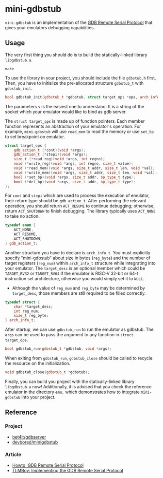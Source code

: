 # mini-gdbstub

`mini-gdbstub` is an implementation of the
[GDB Remote Serial Protocol](https://sourceware.org/gdb/onlinedocs/gdb/Remote-Protocol.html)
that gives your emulators debugging capabilities.

## Usage

The very first thing you should do is to build the statically-linked library `libgdbstub.a`.
```
make
```

To use the library in your project, you should include the file `gdbstub.h` first.
Then, you have to initialize the pre-allocated structure `gdbstub_t` with `gdbstub_init`.

```cpp
bool gdbstub_init(gdbstub_t *gdbstub, struct target_ops *ops, arch_info_t arch, char *s);
```

The parameters `s` is the easiest one to understand. It is a string of the socket
which your emulator would like to bind as gdb server.

The `struct target_ops` is made up of function pointers. Each member function represents an
abstraction of your emulator's operation. For example, `mini-gdbstub` will use `read_mem` to
read the memory or use `set_bp` to set breakpoint on emulator.

```cpp
struct target_ops {
    gdb_action_t (*cont)(void *args);
    gdb_action_t (*stepi)(void *args);
    size_t (*read_reg)(void *args, int regno);
    void (*write_reg)(void *args, int regno, size_t value);
    void (*read_mem)(void *args, size_t addr, size_t len, void *val);
    void (*write_mem)(void *args, size_t addr, size_t len, void *val);
    bool (*set_bp)(void *args, size_t addr, bp_type_t type);
    bool (*del_bp)(void *args, size_t addr, bp_type_t type);
};
```

For `cont` and `stepi` which are used to process the execution of emulator, their return type
should be `gdb_action_t`. After performing the relevant operation, you should return `ACT_RESUME`
to continue debugging; otherwise, return `ACT_SHUTDOWN` to finish debugging. The library
typically uses `ACT_NONE` to take no action.

```cpp
typedef enum {
    ACT_NONE,
    ACT_RESUME,
    ACT_SHUTDOWN,
} gdb_action_t;
```

Another structure you have to declare is `arch_info_t`. You must explicitly specify "mini-gdbstub"
about size in bytes (`reg_byte`) and the number of target registers (`reg_num`) within `arch_info_t`
structure while integrating into your emulator. The `target_desc` is an optional member which could be
`TARGET_RV32` or `TARGET_RV64` if the emulator is RISC-V 32-bit or 64-t instruction set architecture,
otherwise you would simply set it to `NULL`.
* Although the value of `reg_num` and `reg_byte` may be determined by `target_desc`, those
members are still required to be filled correctly.

```cpp
typedef struct {
    char *target_desc;
    int reg_num;
    size_t reg_byte;
} arch_info_t;
```

After startup, we can use `gdbstub_run` to run the emulator as gdbstub. The `args`
can be used to pass the argument to any function in `struct target_ops`.

```cpp
bool gdbstub_run(gdbstub_t *gdbstub, void *args);
```

When exiting from `gdbstub_run`, `gdbstub_close` should be called to recycle the resource on
the initialization.

```cpp
void gdbstub_close(gdbstub_t *gdbstub);
```

Finally, you can build you project with the statically-linked library `libgdbstub.a` now!
Additionally, it is advised that you check the reference emulator in the directory `emu,` which
demonstrates how to integrate `mini-gdbstub` into your project.

## Reference
### Project
* [bet4it/gdbserver](https://github.com/bet4it/gdbserver)
* [devbored/minigdbstub](https://github.com/devbored/minigdbstub)
### Article
* [Howto: GDB Remote Serial Protocol](https://www.embecosm.com/appnotes/ean4/embecosm-howto-rsp-server-ean4-issue-2.html)
* [TLMBoy: Implementing the GDB Remote Serial Protocol](https://www.chciken.com/tlmboy/2022/04/03/gdb-z80.html)
